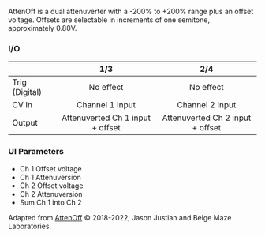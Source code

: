 AttenOff is a dual attenuverter with a -200% to +200% range plus an offset voltage. Offsets are selectable in increments of one semitone, approximately 0.80V.

### I/O

|                |              1/3            |                   2/4                |
| -------------- |:---------------------------:|:-------------------------------------:|
| Trig (Digital) |  No effect                                  | No effect |
| CV In          | Channel 1 Input                                  |      Channel 2 Input       |
| Output         | Attenuverted Ch 1 input + offset  |          Attenuverted Ch 2 input + offset     |

### UI Parameters
* Ch 1 Offset voltage
* Ch 1 Attenuversion
* Ch 2 Offset voltage
* Ch 2 Attenuversion
* Sum Ch 1 into Ch 2


Adapted from [AttenOff](https://github.com/Chysn/O_C-HemisphereSuite/wiki/AttenOff) © 2018-2022, Jason Justian and Beige Maze Laboratories. 

